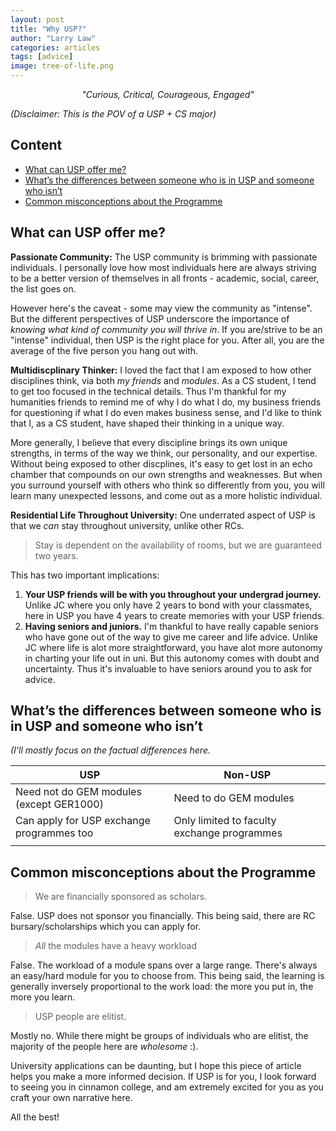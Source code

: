 ```yaml
---
layout: post
title: "Why USP?"
author: "Larry Law"
categories: articles
tags: [advice]
image: tree-of-life.png
---
```

<div align="center">
    <i>"Curious, Critical, Courageous, Engaged"</i>
</div>

*(Disclaimer: This is the POV of a USP + CS major)*

<!-- omit in toc -->
## Content
- [What can USP offer me?](#what-can-usp-offer-me)
- [What’s the differences between someone who is in USP and someone who isn’t](#whats-the-differences-between-someone-who-is-in-usp-and-someone-who-isnt)
- [Common misconceptions about the Programme](#common-misconceptions-about-the-programme)

## What can USP offer me?
**Passionate Community:** The USP community is brimming with passionate individuals. I personally love how most individuals here are always striving to be a better version of themselves in all fronts - academic, social, career, the list goes on. 

However here's the caveat - some may view the community as "intense". But the different perspectives of USP underscore the importance of *knowing what kind of community you will thrive in*. If you are/strive to be an "intense" individual, then USP is the right place for you. After all, you are the average of the five person you hang out with.


**Multidiscplinary Thinker:** I loved the fact that I am exposed to how other disciplines think, via both *my friends* and *modules*. As a CS student, I tend to get too focused in the technical details. Thus I'm thankful for my humanities friends to remind me of why I do what I do, my business friends for questioning if what I do even makes business sense, and I'd like to think that I, as a CS student, have shaped their thinking in a unique way.

More generally, I believe that every discipline brings its own unique strengths, in terms of the way we think, our personality, and our expertise. Without being exposed to other discplines, it's easy to get lost in an echo chamber that compounds on our own strengths and weaknesses. But when you surround yourself with others who think so differently from you, you will learn many unexpected lessons, and come out as a more holistic individual.

**Residential Life Throughout University:** One underrated aspect of USP is that we *can* stay throughout university, unlike other RCs.

> Stay is dependent on the availability of rooms, but we are guaranteed two years. 

This has two important implications:
1. **Your USP friends will be with you throughout your undergrad journey.** Unlike JC where you only have 2 years to bond with your classmates, here in USP you have 4 years to create memories with your USP friends.
2. **Having seniors and juniors.** I'm thankful to have really capable seniors who have gone out of the way to give me career and life advice. Unlike JC where life is alot more straightforward, you have alot more autonomy in charting your life out in uni. But this autonomy comes with doubt and uncertainty. Thus it's invaluable to have seniors around you to ask for advice. 

## What’s the differences between someone who is in USP and someone who isn’t 
*(I'll mostly focus on the factual differences here.*

| USP | Non-USP |
|-----|---------|
|Need not do GEM modules (except GER1000)  |Need to do GEM modules  |
|Can apply for USP exchange programmes too  |Only limited to faculty exchange programmes  |
|  |  |

## Common misconceptions about the Programme

> We are financially sponsored as scholars.

False. USP does not sponsor you financially. This being said, there are RC bursary/scholarships which you can apply for.

> *All* the modules have a heavy workload

False. The workload of a module spans over a large range. There's always an easy/hard module for you to choose from. This being said, the learning is generally inversely proportional to the work load: the more you put in, the more you learn.

> USP people are elitist.

Mostly no. While there might be groups of individuals who are elitist, the majority of the people here are *wholesome* :).

University applications can be daunting, but I hope this piece of article helps you make a more informed decision. If USP is for you, I look forward to seeing you in cinnamon college, and am extremely excited for you as you craft your own narrative here.

All the best!
